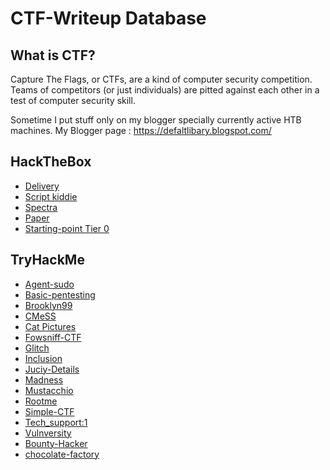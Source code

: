 # CTF-Writeup Database
## What is CTF?
Capture The Flags, or CTFs, are a kind of computer security competition. Teams of competitors (or just individuals) are pitted against each other in a test of computer security skill.

Sometime I put stuff only on my blogger specially currently active HTB machines.
My Blogger page : https://defaltlibary.blogspot.com/

## HackTheBox
* [Delivery](https://github.com/Defalt-cloud/CTF-Writeups/tree/main/HackTheBox/Delivery)
* [Script kiddie](https://github.com/Defalt-cloud/CTF-Writeups/blob/main/HackTheBox/Script%20kiddie/scriptkiddie.md)
* [Spectra](https://github.com/Defalt-cloud/CTF-Writeups/blob/main/HackTheBox/Spectre/spectra.md)
* [Paper](https://github.com/Defalt-cloud/CTF-Writeups/blob/main/HackTheBox/paper/paper.md)
* [Starting-point Tier 0](https://github.com/Defalt-cloud/CTF-Writeups/blob/main/HackTheBox/Starting-Point/Tier%200/merge.md)

## TryHackMe
* [Agent-sudo](https://github.com/Defalt-cloud/CTF-Writeups/blob/main/TryHackMe/Agent-sudo/agent-sudo.md)
* [Basic-pentesting](https://github.com/Defalt-cloud/CTF-Writeups/blob/main/TryHackMe/Basic%20Pentesting/Basic%20pentesting.md)
* [Brooklyn99](https://github.com/Defalt-cloud/CTF-Writeups/blob/main/TryHackMe/Brooklyn99/brooklyn99.md)
* [CMeSS](https://github.com/Defalt-cloud/CTF-Writeups/blob/main/TryHackMe/CMeSS/CMeSS.md)
* [Cat Pictures](https://github.com/Defalt-cloud/CTF-Writeups/tree/main/TryHackMe/Cat%20Pictures)
* [Fowsniff-CTF](https://github.com/Defalt-cloud/CTF-Writeups/blob/main/TryHackMe/Fowsniff-CTF/fowsniff-ctf.md)
* [Glitch](https://github.com/Defalt-cloud/CTF-Writeups/blob/main/TryHackMe/Glitch/glitch.md)
* [Inclusion](https://github.com/Defalt-cloud/CTF-Writeups/tree/main/TryHackMe/Inclusion)
* [Juciy-Details](https://github.com/Defalt-cloud/CTF-Writeups/tree/main/TryHackMe/Juicy%20Details)
* [Madness](https://github.com/Defalt-cloud/CTF-Writeups/tree/main/TryHackMe/Madness)
* [Mustacchio](https://github.com/Defalt-cloud/CTF-Writeups/tree/main/TryHackMe/Mustacchio)
* [Rootme](https://github.com/Defalt-cloud/CTF-Writeups/tree/main/TryHackMe/RootMe)
* [Simple-CTF](https://github.com/Defalt-cloud/CTF-Writeups/tree/main/TryHackMe/Simple%20CTF)
* [Tech_support:1](https://github.com/Defalt-cloud/CTF-Writeups/tree/main/TryHackMe/Tech_Supp0rt:1)
* [Vulnversity](https://github.com/Defalt-cloud/CTF-Writeups/tree/main/TryHackMe/Vulnversity)
* [Bounty-Hacker](https://github.com/Defalt-cloud/CTF-Writeups/tree/main/TryHackMe/bounty-hacker)
* [chocolate-factory](https://github.com/Defalt-cloud/CTF-Writeups/tree/main/TryHackMe/chocolate-factory)
